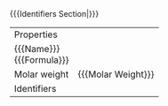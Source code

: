 <includeonly>
<div style='float:right;width:30em'>
<table>
<tr><td>Properties</td></tr>
<tr><td>{{{Name}}}<br/>{{{Formula}}}</td></tr>
<tr class="prop"><td>Molar weight</td><td>{{{Molar Weight}}}</td></tr>
<tr><td>Identifiers</td></tr>
{{{Identifiers Section|}}}<!--
--></table>
</div>
</includeonly><noinclude>
<!-- Documentation -->
</noinclude>
